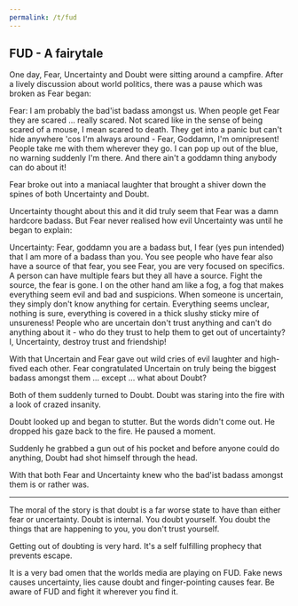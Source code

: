 ```yaml
---
permalink: /t/fud
---
```


## FUD - A fairytale

One day, Fear, Uncertainty and Doubt were sitting around a campfire. After a lively discussion about world politics, there was a pause which was broken as Fear began:

Fear: I am probably the bad'ist badass amongst us. When people get Fear they are scared ... really scared. Not scared like in the sense of being scared of a mouse, I mean scared to death. They get into a panic but can't hide anywhere 'cos I'm always around - Fear, Goddamn, I'm omnipresent! People take me with them wherever they go. I can pop up out of the blue, no warning suddenly I'm there. And there ain't a goddamn thing anybody can do about it!

Fear broke out into a maniacal laughter that brought a shiver down the spines of both Uncertainty and Doubt.

Uncertainty thought about this and it did truly seem that Fear was a damn hardcore badass. But Fear never realised how evil Uncertainty was until he began to explain:

Uncertainty: Fear, goddamn you are a badass but, I fear (yes pun intended) that I am more of a badass than you. You see people who have fear also have a source of that fear, you see Fear, you are very focused on specifics. A person can have multiple fears but they all have a source. Fight the source, the fear is gone. I on the other hand am like a fog, a fog that makes everything seem evil and bad and suspicions. When someone is uncertain, they simply don't know anything for certain. Everything seems unclear, nothing is sure, everything is covered in a thick slushy sticky mire of unsureness! People who are uncertain don't trust anything and can't do anything about it - who do they trust to help them to get out of uncertainty? I, Uncertainty, destroy trust and friendship!

With that Uncertain and Fear gave out wild cries of evil laughter and high-fived each other. Fear congratulated Uncertain on truly being the biggest badass amongst them ... except ... what about Doubt?

Both of them suddenly turned to Doubt. Doubt was staring into the fire with a look of crazed insanity.

Doubt looked up and began to stutter. But the words didn't come out. He dropped his gaze back to the fire. He paused a moment.

Suddenly he grabbed a gun out of his pocket and before anyone could do anything, Doubt had shot himself through the head.

With that both Fear and Uncertainty knew who the bad'ist badass amongst them is or rather was.

-------

The moral of the story is that doubt is a far worse state to have than either fear or uncertainty. Doubt is internal. You doubt yourself. You doubt the things that are happening to you, you don't trust yourself.

Getting out of doubting is very hard. It's a self fulfilling prophecy that prevents escape.

It is a very bad omen that the worlds media are playing on FUD. Fake news causes uncertainty, lies cause doubt and finger-pointing causes fear. Be aware of FUD and fight it wherever you find it.

